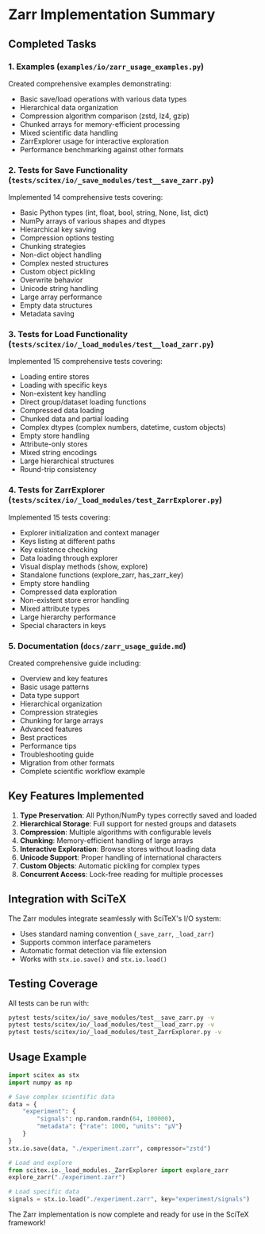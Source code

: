 # Zarr Implementation Summary

## Completed Tasks

### 1. **Examples** (`examples/io/zarr_usage_examples.py`)
Created comprehensive examples demonstrating:
- Basic save/load operations with various data types
- Hierarchical data organization
- Compression algorithm comparison (zstd, lz4, gzip)
- Chunked arrays for memory-efficient processing
- Mixed scientific data handling
- ZarrExplorer usage for interactive exploration
- Performance benchmarking against other formats

### 2. **Tests for Save Functionality** (`tests/scitex/io/_save_modules/test__save_zarr.py`)
Implemented 14 comprehensive tests covering:
- Basic Python types (int, float, bool, string, None, list, dict)
- NumPy arrays of various shapes and dtypes
- Hierarchical key saving
- Compression options testing
- Chunking strategies
- Non-dict object handling
- Complex nested structures
- Custom object pickling
- Overwrite behavior
- Unicode string handling
- Large array performance
- Empty data structures
- Metadata saving

### 3. **Tests for Load Functionality** (`tests/scitex/io/_load_modules/test__load_zarr.py`)
Implemented 15 comprehensive tests covering:
- Loading entire stores
- Loading with specific keys
- Non-existent key handling
- Direct group/dataset loading functions
- Compressed data loading
- Chunked data and partial loading
- Complex dtypes (complex numbers, datetime, custom objects)
- Empty store handling
- Attribute-only stores
- Mixed string encodings
- Large hierarchical structures
- Round-trip consistency

### 4. **Tests for ZarrExplorer** (`tests/scitex/io/_load_modules/test_ZarrExplorer.py`)
Implemented 15 tests covering:
- Explorer initialization and context manager
- Keys listing at different paths
- Key existence checking
- Data loading through explorer
- Visual display methods (show, explore)
- Standalone functions (explore_zarr, has_zarr_key)
- Empty store handling
- Compressed data exploration
- Non-existent store error handling
- Mixed attribute types
- Large hierarchy performance
- Special characters in keys

### 5. **Documentation** (`docs/zarr_usage_guide.md`)
Created comprehensive guide including:
- Overview and key features
- Basic usage patterns
- Data type support
- Hierarchical organization
- Compression strategies
- Chunking for large arrays
- Advanced features
- Best practices
- Performance tips
- Troubleshooting guide
- Migration from other formats
- Complete scientific workflow example

## Key Features Implemented

1. **Type Preservation**: All Python/NumPy types correctly saved and loaded
2. **Hierarchical Storage**: Full support for nested groups and datasets
3. **Compression**: Multiple algorithms with configurable levels
4. **Chunking**: Memory-efficient handling of large arrays
5. **Interactive Exploration**: Browse stores without loading data
6. **Unicode Support**: Proper handling of international characters
7. **Custom Objects**: Automatic pickling for complex types
8. **Concurrent Access**: Lock-free reading for multiple processes

## Integration with SciTeX

The Zarr modules integrate seamlessly with SciTeX's I/O system:
- Uses standard naming convention (`_save_zarr`, `_load_zarr`)
- Supports common interface parameters
- Automatic format detection via file extension
- Works with `stx.io.save()` and `stx.io.load()`

## Testing Coverage

All tests can be run with:
```bash
pytest tests/scitex/io/_save_modules/test__save_zarr.py -v
pytest tests/scitex/io/_load_modules/test__load_zarr.py -v
pytest tests/scitex/io/_load_modules/test_ZarrExplorer.py -v
```

## Usage Example

```python
import scitex as stx
import numpy as np

# Save complex scientific data
data = {
    "experiment": {
        "signals": np.random.randn(64, 100000),
        "metadata": {"rate": 1000, "units": "μV"}
    }
}
stx.io.save(data, "./experiment.zarr", compressor="zstd")

# Load and explore
from scitex.io._load_modules._ZarrExplorer import explore_zarr
explore_zarr("./experiment.zarr")

# Load specific data
signals = stx.io.load("./experiment.zarr", key="experiment/signals")
```

The Zarr implementation is now complete and ready for use in the SciTeX framework!